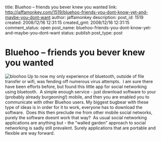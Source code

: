 title: Bluehoo – friends you bever knew you wanted
link: http://jaffamonkey.com/1519/bluehoo-friends-you-dont-know-yet-and-maybe-you-dont-want
author: jaffamonkey
description: 
post_id: 1519
created: 2008/12/16 12:31:15
created_gmt: 2008/12/16 12:31:15
comment_status: open
post_name: bluehoo-friends-you-dont-know-yet-and-maybe-you-dont-want
status: publish
post_type: post

# Bluehoo – friends you bever knew you wanted

![bloohoo](http://blog.jaffamonkey.com/files/2008/12/bloohoo-150x127.png) Up to now my only experience of bluetooth, outside of file transfer or wifi, was fending off numerous virus attempts.  I am sure there have been efforts before, but found this little app for social networking using bluetooth.  A simple enough service - just download software to your (probably already burgeoning!) mobile, and then you are enabled you to communicate with other Bluehoo users. My biggest bugbear with these type of ideas is in order for it to work, everyone has to download the software.  Does this then preclude me from other mobile social networks, purely the software doesnt work that way?  As usual social networking applications are anything but - the "walled garden" approach to social networking is sadly still prevalent. Surely applications that are portable and flexible are way forward.